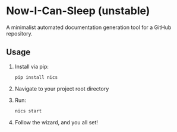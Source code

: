 

# Now-I-Can-Sleep (unstable)

A minimalist automated documentation generation tool for a GitHub repository.


## Usage

1. Install via pip:

    ```sh
    pip install nics
    ```

2. Navigate to your project root directory
3. Run:

    ```sh
    nics start
    ```
4. Follow the wizard, and you all set!